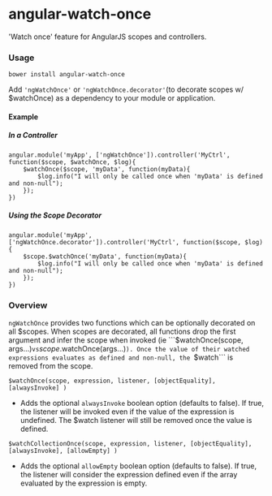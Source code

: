 angular-watch-once
=============
'Watch once' feature for AngularJS scopes and controllers.

### Usage

```bower install angular-watch-once```

Add ```'ngWatchOnce'``` or ```'ngWatchOnce.decorator'```(to decorate scopes w/ $watchOnce) as a dependency to your module or application.

#### Example
##### In a Controller
```
angular.module('myApp', ['ngWatchOnce']).controller('MyCtrl', function($scope, $watchOnce, $log){
	$watchOnce($scope, 'myData', function(myData){
		$log.info("I will only be called once when 'myData' is defined and non-null");		
	});
})
```

##### Using the Scope Decorator
```
angular.module('myApp', ['ngWatchOnce.decorator']).controller('MyCtrl', function($scope, $log){
	$scope.$watchOnce('myData', function(myData){
		$log.info("I will only be called once when 'myData' is defined and non-null");	
	});
})
```

### Overview
```ngWatchOnce``` provides two functions which can be optionally decorated on all $scopes. When scopes are decorated, all functions drop the first argument and infer the scope when invoked (ie ```$watchOnce(scope, args...)``` vs ```$scope.$watchOnce(args...)```). Once the value of their watched expressions evaluates as defined and non-null, the ```$watch``` is removed from the scope.

```$watchOnce(scope, expression, listener, [objectEquality], [alwaysInvoke] )```
  * Adds the optional ```alwaysInvoke``` boolean option (defaults to false). If true, the listener will be invoked even if the value of the expression is undefined. The $watch listener will still be removed once the value is defined.

```$watchCollectionOnce(scope, expression, listener, [objectEquality], [alwaysInvoke], [allowEmpty] )```
  * Adds the optional ```allowEmpty``` boolean option (defaults to false). If true, the listener will consider the expression defined even if the array evaluated by the expression is empty.
